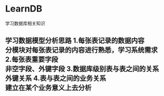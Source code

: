 # LearnDB
学习数据库相关知识

<h2>学习数据模型分析思路</hr2>
	1.每张表记录的数据内容<br>
		分模块对每张表记录的内容进行熟悉，学习系统需求
	2.每张表重要字段<br>
		非空字段、外键字段
	3.数据库级别表与表之间的关系<br>
		外键关系
	4.表与表之间的业务关系<br>
		建立在某个业务意义上去分析
	
